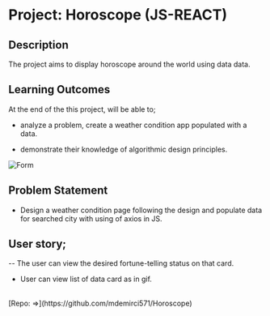 # Project: Horoscope (JS-REACT)

## Description

The project aims to display horoscope around the world using data data.

## Learning Outcomes

At the end of the this project, will be able to;

- analyze a problem, create a weather condition app populated with a data.

- demonstrate their knowledge of algorithmic design principles.


![Form](./src/helpers/animation.gif)
## Problem Statement

- Design a weather condition page following the design and populate data for searched city with using of axios in JS.

## User story;

-- The user can view the desired fortune-telling status on that card.
- User can view list of data card as in gif.

<br>
[Repo: =>](https://github.com/mdemirci571/Horoscope)